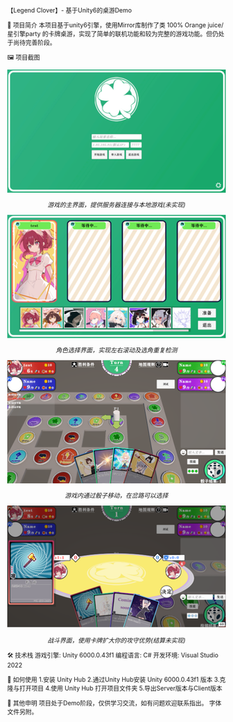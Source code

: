 【Legend Clover】- 基于Unity6的桌游Demo

📖 项目简介
本项目基于unity6引擎，使用Mirror库制作了类 100% Orange juice/星引擎party 的卡牌桌游，实现了简单的联机功能和较为完整的游戏功能。但仍处于尚待完善阶段。

🖼️ 项目截图
<div align="center">
<img src="Screenshots/主页.png" width="600" />

*游戏的主界面，提供服务器连接与本地游戏(未实现)*

<img src="Screenshots/选角.png" width="600" />

*角色选择界面，实现左右滚动及选角重复检测*

<img src="Screenshots/移动.png" width="600" />

*游戏内通过骰子移动，在岔路可以选择*

<img src="Screenshots/战斗.png" width="600" />

*战斗界面，使用卡牌扩大你的攻守优势(结算未实现)*
</div>
🛠️ 技术栈
游戏引擎: Unity 6000.0.43f1
编程语言: C#
开发环境: Visual Studio 2022

🚀 如何使用
1.安装 Unity Hub
2.通过Unity Hub安装 Unity 6000.0.43f1 版本
3.克隆与打开项目
4.使用 Unity Hub 打开项目文件夹
5.导出Server版本与Client版本

📄 其他申明
项目处于Demo阶段，仅供学习交流，如有问题欢迎联系指出。
字体文件另附。
